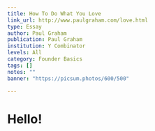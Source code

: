 ```yaml
---
title: How To Do What You Love
link_url: http://www.paulgraham.com/love.html
type: Essay
author: Paul Graham
publication: Paul Graham
institution: Y Combinator
levels: All
category: Founder Basics
tags: []
notes: ""
banner: "https://picsum.photos/600/500"

---
```


# Hello!
